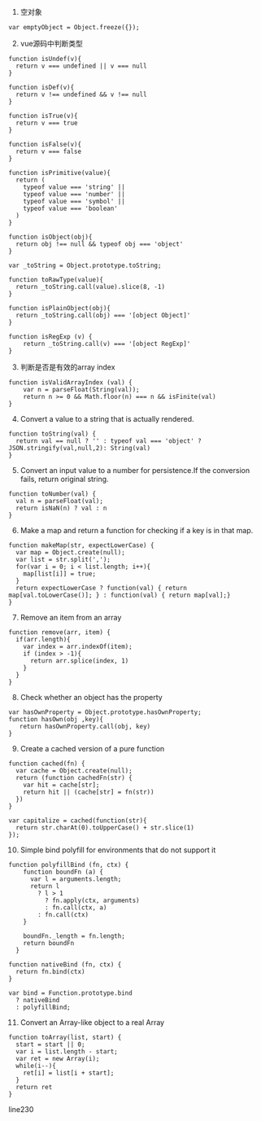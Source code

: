 1. 空对象
```
var emptyObject = Object.freeze({});
```

2. vue源码中判断类型
```
function isUndef(v){
  return v === undefined || v === null
}

function isDef(v){
  return v !== undefined && v !== null
}

function isTrue(v){
  return v === true
}

function isFalse(v){
  return v === false
}

function isPrimitive(value){
  return (
    typeof value === 'string' ||
    typeof value === 'number' ||
    typeof value === 'symbol' ||
    typeof value === 'boolean'
  )
}

function isObject(obj){
  return obj !== null && typeof obj === 'object'
}

var _toString = Object.prototype.toString;

function toRawType(value){
  return _toString.call(value).slice(8, -1)
}

function isPlainObject(obj){
  return _toString.call(obj) === '[object Object]'
}

function isRegExp (v) {
    return _toString.call(v) === '[object RegExp]'
}
```

3. 判断是否是有效的array index
```
function isValidArrayIndex (val) {
    var n = parseFloat(String(val));
    return n >= 0 && Math.floor(n) === n && isFinite(val)
}
```

4.  Convert a value to a string that is actually rendered.
```
function toString(val) {
  return val == null ? '' : typeof val === 'object' ? JSON.stringify(val,null,2): String(val)
}
```

5. Convert an input value to a number for persistence.If the conversion fails, return original string.
```
function toNumber(val) {
  val n = parseFloat(val);
  return isNaN(n) ? val : n
}
```

6. Make a map and return a function for checking if a key is in that map.
```
function makeMap(str, expectLowerCase) {
  var map = Object.create(null);
  var list = str.split(',');
  for(var i = 0; i < list.length; i++){
    map[list[i]] = true;
  }
  return expectLowerCase ? function(val) { return map[val.toLowerCase()]; } : function(val) { return map[val];}
}
```

7. Remove an item from an array
```
function remove(arr, item) {
  if(arr.length){
    var index = arr.indexOf(item);
    if (index > -1){
      return arr.splice(index, 1)
    }
  }
}
```

8. Check whether an object has the property
```
var hasOwnProperty = Object.prototype.hasOwnProperty;
function hasOwn(obj ,key){
   return hasOwnProperty.call(obj, key)
}
```

9.  Create a cached version of a pure function
```
function cached(fn) {
  var cache = Object.create(null);
  return (function cachedFn(str) {
    var hit = cache[str];
    return hit || (cache[str] = fn(str))
  })
}

var capitalize = cached(function(str){
  return str.charAt(0).toUpperCase() + str.slice(1)
});
```
10.  Simple bind polyfill for environments that do not support it
```
function polyfillBind (fn, ctx) {
    function boundFn (a) {
      var l = arguments.length;
      return l
        ? l > 1
          ? fn.apply(ctx, arguments)
          : fn.call(ctx, a)
        : fn.call(ctx)
    }

    boundFn._length = fn.length;
    return boundFn
  }

function nativeBind (fn, ctx) {
  return fn.bind(ctx)
}

var bind = Function.prototype.bind
  ? nativeBind
  : polyfillBind;
```

11. Convert an Array-like object to a real Array
```
function toArray(list, start) {
  start = start || 0;
  var i = list.length - start;
  var ret = new Array(i);
  while(i--){
    ret[i] = list[i + start];
  }
  return ret
}
```
line230

